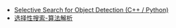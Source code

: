 - [Selective Search for Object Detection (C++ / Python)](https://learnopencv.com/selective-search-for-object-detection-cpp-python/)
- [选择性搜索-算法解析](https://selectivesearch.readthedocs.io/zh-cn/latest/%E9%80%89%E6%8B%A9%E6%80%A7%E6%90%9C%E7%B4%A2-%E7%AE%97%E6%B3%95%E8%A7%A3%E6%9E%90/)